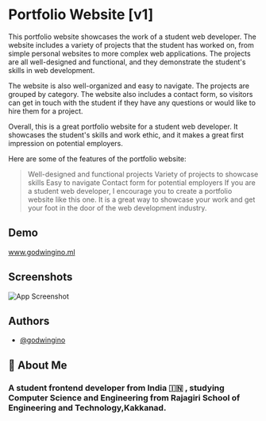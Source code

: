 
# Portfolio Website [v1]

This portfolio website showcases the work of a student web developer. The website includes a variety of projects that the student has worked on, from simple personal websites to more complex web applications. The projects are all well-designed and functional, and they demonstrate the student's skills in web development.

The website is also well-organized and easy to navigate. The projects are grouped by category. The website also includes a contact form, so visitors can get in touch with the student if they have any questions or would like to hire them for a project.

Overall, this is a great portfolio website for a student web developer. It showcases the student's skills and work ethic, and it makes a great first impression on potential employers.

Here are some of the features of the portfolio website:

> Well-designed and functional projects
> Variety of projects to showcase skills
> Easy to navigate
> Contact form for potential employers
If you are a student web developer, I encourage you to create a portfolio website like this one. It is a great way to showcase your work and get your foot in the door of the web development industry.

## Demo

www.godwingino.ml


## Screenshots

![App Screenshot](https://via.placeholder.com/468x300?text=App+Screenshot+Here)

## Authors

- [@godwingino](https://www.github.com/godwingino)

## 🚀 About Me
<h3>A student frontend developer from India 🇮🇳 , studying Computer Science and Engineering from Rajagiri School of Engineering and Technology,Kakkanad.</h3>
